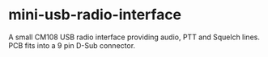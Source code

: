 # mini-usb-radio-interface
A small CM108 USB radio interface providing audio, PTT and Squelch lines. PCB fits into a 9 pin D-Sub connector.
